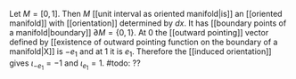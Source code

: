 Let $M = [0,1]$. Then $M$ [[unit interval  as oriented manifold|is]] an [[oriented manifold]] with [[orientation]] determined by $dx$. It has [[boundary points of a manifold|boundary]] $\partial M = \{0,1\}$. At $0$ the [[outward pointing]] vector defined by [[existence of outward pointing function on the boundary of a manifold|X]] is $-e_1$ and at $1$ it is $e_1$. Therefore the [[induced orientation]] gives $\iota_{-e_1} = -1$ and $\iota_{e_1} = 1$.
#todo: ??